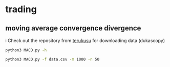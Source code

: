# trading

## moving average convergence divergence
:information_source: Check out the repository from [terukusu](https://github.com/terukusu/download-tick-from-dukascopy/blob/master/download_tick_from_dukascopy.py) for downloading data (dukascopy)

```bash
python3 MACD.py -h
```

```bash
python3 MACD.py -f data.csv -m 1000 -n 50
```

